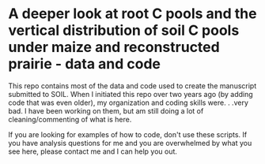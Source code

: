 # A deeper look at root C pools and the vertical distribution of soil C pools under maize and reconstructed prairie - data and code

This repo contains most of the data and code used to create the manuscript submitted to SOIL. When I initiated this repo over two years ago (by adding code that was even older), my organization and coding skills were. . .very bad. I have been working on them, but am still doing a lot of cleaning/commenting of what is here.  

If you are looking for examples of how to code, don't use these scripts. If you have analysis questions for me and you are overwhelmed by what you see here, please contact me and I can help you out. 

